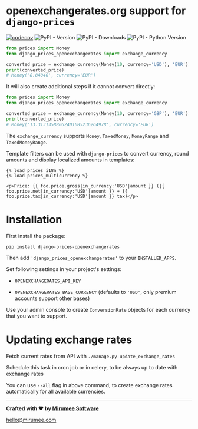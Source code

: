 # openexchangerates.org support for `django-prices`

[![codecov](https://codecov.io/github/mirumee/django-prices-openexchangerates/graph/badge.svg?token=xiGnvCqIm5)](https://codecov.io/github/mirumee/django-prices-openexchangerates)
![PyPI - Version](https://img.shields.io/pypi/v/django-prices-openexchangerates)
![PyPI - Downloads](https://img.shields.io/pypi/dm/django-prices-openexchangerates)
![PyPI - Python Version](https://img.shields.io/pypi/pyversions/django-prices-openexchangerates)

```python
from prices import Money
from django_prices_openexchangerates import exchange_currency

converted_price = exchange_currency(Money(10, currency='USD'), 'EUR')
print(converted_price)
# Money('8.84040', currency='EUR')
```

It will also create additional steps if it cannot convert directly: 

```python
from prices import Money
from django_prices_openexchangerates import exchange_currency

converted_price = exchange_currency(Money(10, currency='GBP'), 'EUR')
print(converted_price)
# Money('13.31313588062401085236264978', currency='EUR')
```

The `exchange_currency` supports `Money`, `TaxedMoney`, `MoneyRange` and `TaxedMoneyRange`.

Template filters can be used with `django-prices` to convert currency, round amounts and display localized amounts in templates:

```html+django
{% load prices_i18n %}
{% load prices_multicurrency %}

<p>Price: {{ foo.price.gross|in_currency:'USD'|amount }} ({{ foo.price.net|in_currency:'USD'|amount }} + {{ foo.price.tax|in_currency:'USD'|amount }} tax)</p>
```


Installation
==============
First install the package:
```
pip install django-prices-openexchangerates
```
Then add `'django_prices_openexchangerates'` to your `INSTALLED_APPS`.

Set following settings in your project's settings:

 * `OPENEXCHANGERATES_API_KEY`

 * `OPENEXCHANGERATES_BASE_CURRENCY` (defaults to `'USD'`, only premium accounts support other bases)

Use your admin console to create `ConversionRate` objects for each currency that you want to support.

Updating exchange rates
=======================
Fetch current rates from API with `./manage.py update_exchange_rates`

Schedule this task in cron job or in celery, to be always up to date with exchange rates

You can use `--all` flag in above command, to create exchange rates automatically for all available currencies.

---

**Crafted with ❤️ by [Mirumee Software](http://mirumee.com)**

hello@mirumee.com
